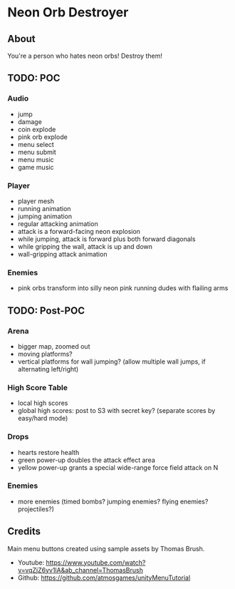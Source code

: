 # Neon Orb Destroyer

## About

You're a person who hates neon orbs! Destroy them!

## TODO: POC

### Audio

- jump
- damage
- coin explode
- pink orb explode
- menu select
- menu submit
- menu music
- game music

### Player

- player mesh
- running animation
- jumping animation
- regular attacking animation
- attack is a forward-facing neon explosion
- while jumping, attack is forward plus both forward diagonals
- while gripping the wall, attack is up and down
- wall-gripping attack animation

### Enemies

- pink orbs transform into silly neon pink running dudes with flailing arms

## TODO: Post-POC

### Arena

- bigger map, zoomed out
- moving platforms?
- vertical platforms for wall jumping? (allow multiple wall jumps, if alternating left/right)

### High Score Table

- local high scores
- global high scores: post to S3 with secret key? (separate scores by easy/hard mode)

### Drops

- hearts restore health
- green power-up doubles the attack effect area
- yellow power-up grants a special wide-range force field attack on N

### Enemies

- more enemies (timed bombs? jumping enemies? flying enemies? projectiles?)

## Credits

Main menu buttons created using sample assets by Thomas Brush.

- Youtube: https://www.youtube.com/watch?v=vqZjZ6yv1lA&ab_channel=ThomasBrush
- Github: https://github.com/atmosgames/unityMenuTutorial
